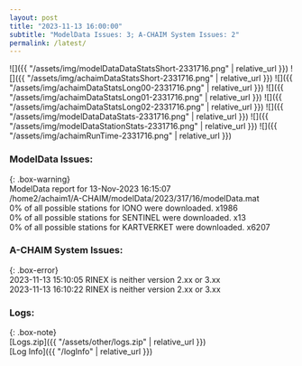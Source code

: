 ```yaml
---
layout: post
title: "2023-11-13 16:00:00"
subtitle: "ModelData Issues: 3; A-CHAIM System Issues: 2"
permalink: /latest/
---
```


![]({{ "/assets/img/modelDataDataStatsShort-2331716.png" | relative_url }})
![]({{ "/assets/img/achaimDataStatsShort-2331716.png" | relative_url }})
![]({{ "/assets/img/achaimDataStatsLong00-2331716.png" | relative_url }})
![]({{ "/assets/img/achaimDataStatsLong01-2331716.png" | relative_url }})
![]({{ "/assets/img/achaimDataStatsLong02-2331716.png" | relative_url }})
![]({{ "/assets/img/modelDataDataStats-2331716.png" | relative_url }})
![]({{ "/assets/img/modelDataStationStats-2331716.png" | relative_url }})
![]({{ "/assets/img/achaimRunTime-2331716.png" | relative_url }})


### ModelData Issues:  
  
{: .box-warning}  
 ModelData report for 13-Nov-2023 16:15:07   
 /home2/achaim1/A-CHAIM/modelData/2023/317/16/modelData.mat   
 0% of all possible stations for IONO were downloaded. x1986   
 0% of all possible stations for SENTINEL were downloaded. x13   
 0% of all possible stations for KARTVERKET were downloaded. x6207   
  
### A-CHAIM System Issues:  
  
{: .box-error}  
2023-11-13 15:10:05 RINEX is neither version 2.xx or 3.xx  
2023-11-13 16:10:22 RINEX is neither version 2.xx or 3.xx  

### Logs:  
  
{: .box-note}  
[Logs.zip]({{ "/assets/other/logs.zip" | relative_url }})  
[Log Info]({{ "/logInfo" | relative_url }})  
